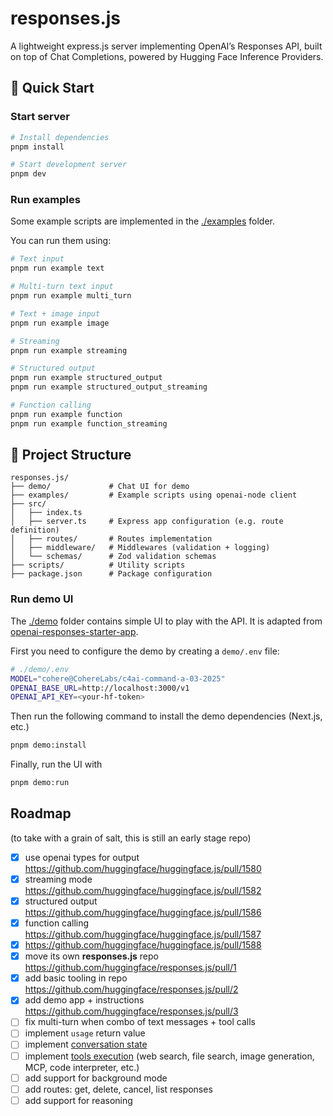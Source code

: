 # responses.js

A lightweight express.js server implementing OpenAI’s Responses API, built on top of Chat Completions, powered by Hugging Face Inference Providers.

## 🚀 Quick Start

### Start server

```bash
# Install dependencies
pnpm install

# Start development server
pnpm dev
```

### Run examples

Some example scripts are implemented in the [./examples](./examples) folder.

You can run them using:

```bash
# Text input
pnpm run example text

# Multi-turn text input
pnpm run example multi_turn

# Text + image input
pnpm run example image

# Streaming
pnpm run example streaming

# Structured output
pnpm run example structured_output
pnpm run example structured_output_streaming

# Function calling
pnpm run example function
pnpm run example function_streaming
```

## 📁 Project Structure

```
responses.js/
├── demo/             # Chat UI for demo
├── examples/         # Example scripts using openai-node client
├── src/
│   ├── index.ts           
│   ├── server.ts     # Express app configuration (e.g. route definition)
│   ├── routes/       # Routes implementation
│   ├── middleware/   # Middlewares (validation + logging)
│   └── schemas/      # Zod validation schemas
├── scripts/          # Utility scripts
├── package.json      # Package configuration
```

### Run demo UI

The [./demo](./demo) folder contains simple UI to play with the API. It is adapted from [openai-responses-starter-app](https://github.com/openai/openai-responses-starter-app).

First you need to configure the demo by creating a `demo/.env` file:

```bash
# ./demo/.env
MODEL="cohere@CohereLabs/c4ai-command-a-03-2025"
OPENAI_BASE_URL=http://localhost:3000/v1
OPENAI_API_KEY=<your-hf-token>
```

Then run the following command to install the demo dependencies (Next.js, etc.)

```bash
pnpm demo:install
```

Finally, run the UI with

```bash
pnpm demo:run
```

## Roadmap

(to take with a grain of salt, this is still an early stage repo)

- [x] use openai types for output https://github.com/huggingface/huggingface.js/pull/1580
- [x] streaming mode https://github.com/huggingface/huggingface.js/pull/1582
- [x] structured output https://github.com/huggingface/huggingface.js/pull/1586
- [x] function calling https://github.com/huggingface/huggingface.js/pull/1587
- [x] https://github.com/huggingface/huggingface.js/pull/1588
- [x] move its own **responses.js** repo https://github.com/huggingface/responses.js/pull/1
- [x] add basic tooling in repo https://github.com/huggingface/responses.js/pull/2
- [x] add demo app + instructions https://github.com/huggingface/responses.js/pull/3
- [ ] fix multi-turn when combo of text messages + tool calls
- [ ] implement `usage` return value
- [ ] implement [conversation state](https://platform.openai.com/docs/guides/conversation-state?api-mode=responses)
- [ ] implement [tools execution](https://platform.openai.com/docs/guides/tools?api-mode=responses) (web search, file search, image generation, MCP, code interpreter, etc.)
- [ ] add support for background mode
- [ ] add routes: get, delete, cancel, list responses
- [ ] add support for reasoning

